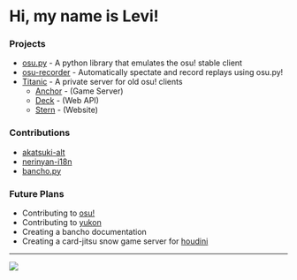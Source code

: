 
# Hi, my name is Levi!

### Projects

- [osu.py](https://github.com/Lekuruu/osu.py) - A python library that emulates the osu! stable client
- [osu-recorder](https://github.com/Lekuruu/osu-recorder) - Automatically spectate and record replays using osu.py!
- [Titanic](https://github.com/osuTitanic/titanic) - A private server for old osu! clients
    - [Anchor](https://github.com/osuTitanic/anchor) - (Game Server)
    - [Deck](https://github.com/osuTitanic/deck) - (Web API)
    - [Stern](https://github.com/osuTitanic/stern) - (Website)

### Contributions

- [akatsuki-alt](https://github.com/kanaarima/akatsuki-alt-v2)
- [nerinyan-i18n](https://github.com/Nerinyan/Nerinyan-i18n)
- [bancho.py](https://github.com/osuAkatsuki/bancho.py)

### Future Plans

- Contributing to [osu!](https://github.com/ppy/osu)
- Contributing to [yukon](https://github.com/ppy/osu)
- Creating a bancho documentation
- Creating a card-jitsu snow game server for [houdini](https://github.com/solero/houdini)

---

![](http://github-profile-summary-cards.vercel.app/api/cards/profile-details?username=Lekuruu&theme=aura) 
